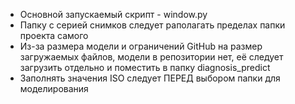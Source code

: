 - Основной запускаемый скрипт - window.py
- Папку с серией снимков следует раполагать пределах папки проекта самого
- Из-за размера модели и ограничений GitHub на размер загружаемых файлов, модели в репозитории нет, её следует загрузить отдельно и поместить в папку diagnosis_predict
- Заполнять значения ISO следует ПЕРЕД выбором папки для моделирования